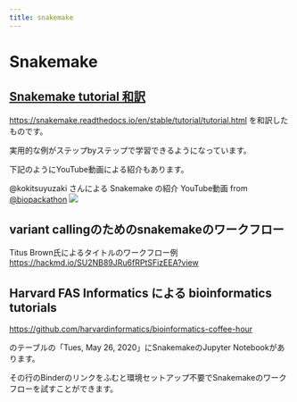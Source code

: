 ```yaml
---
title: snakemake
---
```


# Snakemake

## [Snakemake tutorial 和訳](https://github.com/workflow-meetup-jp/snakemake-tutorial-jp)
https://snakemake.readthedocs.io/en/stable/tutorial/tutorial.html
を和訳したものです。

実用的な例がステップbyステップで学習できるようになっています。

下記のようにYouTube動画による紹介もあります。

@kokitsuyuzaki さんによる Snakemake の紹介 YouTube動画 from [@biopackathon](https://github.com/biopackathon)
[![](http://img.youtube.com/vi/j9l8u1w3840/0.jpg)](http://www.youtube.com/watch?v=j9l8u1w3840 "snakemakeの紹介@antiplastics")

## variant callingのためのsnakemakeのワークフロー

Titus Brown氏によるタイトルのワークフロー例
https://hackmd.io/SU2NB89JRu6fRPtSFizEEA?view


## Harvard FAS Informatics による bioinformatics tutorials
https://github.com/harvardinformatics/bioinformatics-coffee-hour

のテーブルの「Tues, May 26, 2020」にSnakemakeのJupyter Notebookがあります。

その行のBinderのリンクをふむと環境セットアップ不要でSnakemakeのワークフローを試すことができます。
